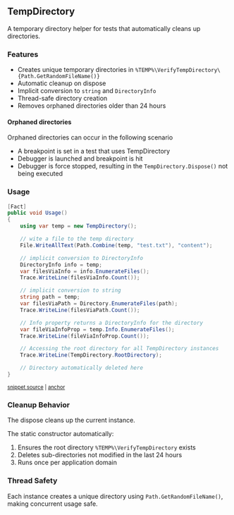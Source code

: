 <!--
GENERATED FILE - DO NOT EDIT
This file was generated by [MarkdownSnippets](https://github.com/SimonCropp/MarkdownSnippets).
Source File: /docs/mdsource/temp-directory.source.md
To change this file edit the source file and then run MarkdownSnippets.
-->

## TempDirectory

A temporary directory helper for tests that automatically cleans up directories.


### Features

- Creates unique temporary directories in `%TEMP%\VerifyTempDirectory\{Path.GetRandomFileName()}`
- Automatic cleanup on dispose
- Implicit conversion to `string` and `DirectoryInfo`
- Thread-safe directory creation
- Removes orphaned directories older than 24 hours


#### Orphaned directories

Orphaned directories can occur in the following scenario

 * A breakpoint is set in a test that uses TempDirectory
 * Debugger is launched and breakpoint is hit
 * Debugger is force stopped, resulting in the `TempDirectory.Dispose()` not being executed


### Usage

<!-- snippet: TempDirectory -->
<a id='snippet-TempDirectory'></a>
```cs
[Fact]
public void Usage()
{
    using var temp = new TempDirectory();

    // wite a file to the temp directory
    File.WriteAllText(Path.Combine(temp, "test.txt"), "content");

    // implicit conversion to DirectoryInfo
    DirectoryInfo info = temp;
    var filesViaInfo = info.EnumerateFiles();
    Trace.WriteLine(filesViaInfo.Count());

    // implicit conversion to string
    string path = temp;
    var filesViaPath = Directory.EnumerateFiles(path);
    Trace.WriteLine(filesViaPath.Count());

    // Info property returns a DirectoryInfo for the directory
    var fileViaInfoProp = temp.Info.EnumerateFiles();
    Trace.WriteLine(fileViaInfoProp.Count());

    // Accessing the root directory for all TempDirectory instances
    Trace.WriteLine(TempDirectory.RootDirectory);

    // Directory automatically deleted here
}
```
<sup><a href='/src/Verify.Tests/TempDirectoryTests.cs#L31-L62' title='Snippet source file'>snippet source</a> | <a href='#snippet-TempDirectory' title='Start of snippet'>anchor</a></sup>
<!-- endSnippet -->


### Cleanup Behavior

The dispose cleans up the current instance.

The static constructor automatically:

1. Ensures the root directory `%TEMP%\VerifyTempDirectory` exists
1. Deletes sub-directories not modified in the last 24 hours
1. Runs once per application domain


### Thread Safety

Each instance creates a unique directory using `Path.GetRandomFileName()`, making concurrent usage safe.
